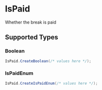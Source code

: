 # IsPaid

Whether the break is paid


## Supported Types

### Boolean

```csharp
IsPaid.CreateBoolean(/* values here */);
```

### IsPaidEnum

```csharp
IsPaid.CreateIsPaidEnum(/* values here */);
```

